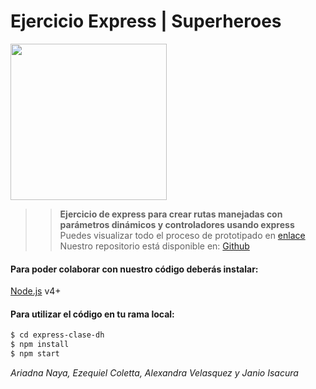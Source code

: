 # Ejercicio Express | Superheroes

<img src="https://www.digitalhouse.com/ar/logo-DH.png" width="250px">


>>**Ejercicio de express para crear rutas manejadas con parámetros dinámicos y controladores usando express**
Puedes visualizar todo el proceso de prototipado en [enlace]()
Nuestro repositorio está disponible en: [Github](https://github.com/Yanioconjota/express-clase-dh)

#### Para poder colaborar con nuestro código deberás instalar:
[Node.js](https://nodejs.org/) v4+

#### Para utilizar el código en tu rama local:
```sh
$ cd express-clase-dh
$ npm install
$ npm start
```

*Ariadna Naya, Ezequiel Coletta, Alexandra Velasquez y Janio Isacura*
